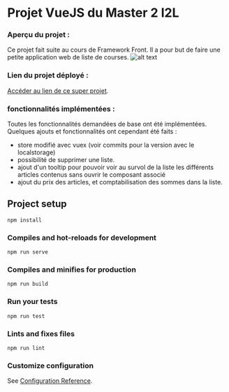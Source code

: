 # Projet VueJS du Master 2 I2L

### Aperçu du projet : 
Ce projet fait suite au cours de Framework Front. Il a pour but de faire une petite application web de liste de courses.
![alt text](https://i.ibb.co/WFrXL3Y/Capture-d-e-cran-2020-06-12-a-12-14-03.png)

### Lien du projet déployé : 
[Accéder au lien de ce super projet](https://dwizn.github.io/M2_Projet_VueJS/#/).

### fonctionnalités implémentées :
Toutes les fonctionnalités demandées de base ont été implémentées.
Quelques ajouts et fonctionnalités ont cependant été faits : 
* store modifié avec vuex (voir commits pour la version avec le localstorage)
* possibilité de supprimer une liste.
* ajout d'un tooltip pour pouvoir voir au survol de la liste les différents articles contenus sans ouvrir le composant associé
* ajout du prix des articles, et comptabilisation des sommes dans la liste.

## Project setup
```
npm install
```

### Compiles and hot-reloads for development
```
npm run serve
```

### Compiles and minifies for production
```
npm run build
```

### Run your tests
```
npm run test
```

### Lints and fixes files
```
npm run lint
```

### Customize configuration
See [Configuration Reference](https://cli.vuejs.org/config/).
